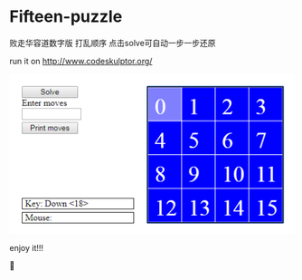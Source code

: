 # Fifteen-puzzle
败走华容道数字版 打乱顺序 点击solve可自动一步一步还原

run it on http://www.codeskulptor.org/

![alt text](images/15puzzle.png)

enjoy it!!!

:rocket:
